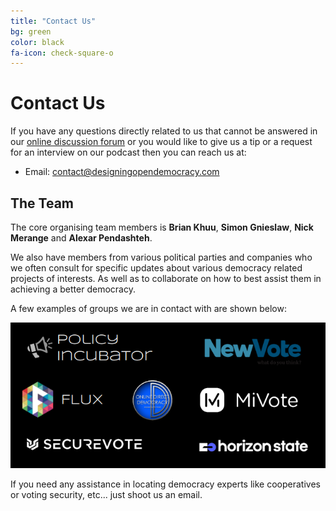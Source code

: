 ```yaml
---
title: "Contact Us"
bg: green
color: black
fa-icon: check-square-o
---
```


# Contact Us

If you have any questions directly related to us that cannot be answered in our [online discussion forum](https://discuss.designingopendemocracy.com/) or you would like to give us a tip or a request for an interview on our podcast then you can reach us at:

* Email: [contact@designingopendemocracy.com](mailto:contact+website@designingopendemocracy.com?subject=Website)

## The Team

The core organising team members is **Brian Khuu**, **Simon Gnieslaw**, **Nick Merange** and **Alexar Pendashteh**.

We also have members from various political parties and companies who we often consult for specific updates about various democracy related projects of interests. As well as to collaborate on how to best assist them in achieving a better democracy.

A few examples of groups we are in contact with are shown below:

![Logo List Of Current Democracy Organizations](img/orgswemonitor.png)

If you need any assistance in locating democracy experts like cooperatives or voting security, etc... just shoot us an email.